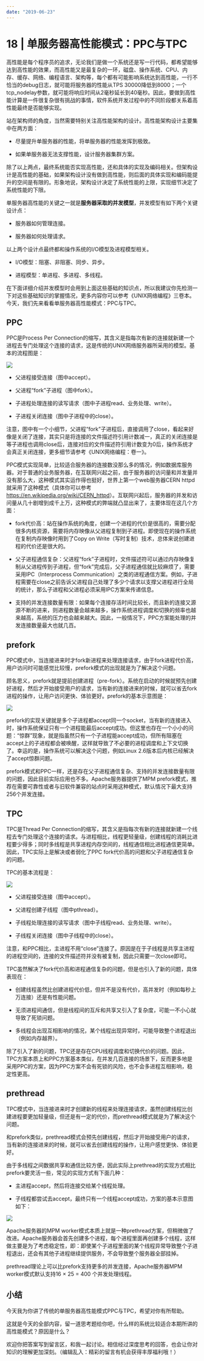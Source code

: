 ```yaml
---
date: "2019-06-23"
---  
```

      
# 18 | 单服务器高性能模式：PPC与TPC
高性能是每个程序员的追求，无论我们是做一个系统还是写一行代码，都希望能够达到高性能的效果，而高性能又是最复杂的一环，磁盘、操作系统、CPU、内存、缓存、网络、编程语言、架构等，每个都有可能影响系统达到高性能，一行不恰当的debug日志，就可能将服务器的性能从TPS 30000降低到8000；一个tcp\_nodelay参数，就可能将响应时间从2毫秒延长到40毫秒。因此，要做到高性能计算是一件很复杂很有挑战的事情，软件系统开发过程中的不同阶段都关系着高性能最终是否能够实现。

站在架构师的角度，当然需要特别关注高性能架构的设计。高性能架构设计主要集中在两方面：

* 尽量提升单服务器的性能，将单服务器的性能发挥到极致。

* 如果单服务器无法支撑性能，设计服务器集群方案。

除了以上两点，最终系统能否实现高性能，还和具体的实现及编码相关。但架构设计是高性能的基础，如果架构设计没有做到高性能，则后面的具体实现和编码能提升的空间是有限的。形象地说，架构设计决定了系统性能的上限，实现细节决定了系统性能的下限。

<!-- [[[read_end]]] -->

单服务器高性能的关键之一就是**服务器采取的并发模型**，并发模型有如下两个关键设计点：

* 服务器如何管理连接。

* 服务器如何处理请求。

以上两个设计点最终都和操作系统的I/O模型及进程模型相关。

* I/O模型：阻塞、非阻塞、同步、异步。

* 进程模型：单进程、多进程、多线程。

在下面详细介绍并发模型时会用到上面这些基础的知识点，所以我建议你先检测一下对这些基础知识的掌握情况，更多内容你可以参考《UNIX网络编程》三卷本。今天，我们先来看看单服务器高性能模式：PPC与TPC。

## PPC

PPC是Process Per Connection的缩写，其含义是指每次有新的连接就新建一个进程去专门处理这个连接的请求，这是传统的UNIX网络服务器所采用的模型。基本的流程图是：

![](./httpsstatic001geekbangorgresourceimage53ba53b17d63a31c6b551d3a039a2568daba.jpg)

* 父进程接受连接（图中accept）。

* 父进程“fork”子进程（图中fork）。

* 子进程处理连接的读写请求（图中子进程read、业务处理、write）。

* 子进程关闭连接（图中子进程中的close）。

注意，图中有一个小细节，父进程“fork”子进程后，直接调用了close，看起来好像是关闭了连接，其实只是将连接的文件描述符引用计数减一，真正的关闭连接是等子进程也调用close后，连接对应的文件描述符引用计数变为0后，操作系统才会真正关闭连接，更多细节请参考《UNIX网络编程：卷一》。

PPC模式实现简单，比较适合服务器的连接数没那么多的情况，例如数据库服务器。对于普通的业务服务器，在互联网兴起之前，由于服务器的访问量和并发量并没有那么大，这种模式其实运作得也挺好，世界上第一个web服务器CERN httpd就采用了这种模式（具体你可以参考<https://en.wikipedia.org/wiki/CERN_httpd>）。互联网兴起后，服务器的并发和访问量从几十剧增到成千上万，这种模式的弊端就凸显出来了，主要体现在这几个方面：

* fork代价高：站在操作系统的角度，创建一个进程的代价是很高的，需要分配很多内核资源，需要将内存映像从父进程复制到子进程。即使现在的操作系统在复制内存映像时用到了Copy on Write（写时复制）技术，总体来说创建进程的代价还是很大的。

* 父子进程通信复杂：父进程“fork”子进程时，文件描述符可以通过内存映像复制从父进程传到子进程，但“fork”完成后，父子进程通信就比较麻烦了，需要采用IPC（Interprocess Communication）之类的进程通信方案。例如，子进程需要在close之前告诉父进程自己处理了多少个请求以支撑父进程进行全局的统计，那么子进程和父进程必须采用IPC方案来传递信息。

* 支持的并发连接数量有限：如果每个连接存活时间比较长，而且新的连接又源源不断的进来，则进程数量会越来越多，操作系统进程调度和切换的频率也越来越高，系统的压力也会越来越大。因此，一般情况下，PPC方案能处理的并发连接数量最大也就几百。

## prefork

PPC模式中，当连接进来时才fork新进程来处理连接请求，由于fork进程代价高，用户访问时可能感觉比较慢，prefork模式的出现就是为了解决这个问题。

顾名思义，prefork就是提前创建进程（pre-fork）。系统在启动的时候就预先创建好进程，然后才开始接受用户的请求，当有新的连接进来的时候，就可以省去fork进程的操作，让用户访问更快、体验更好。prefork的基本示意图是：

![](./httpsstatic001geekbangorgresourceimage3c2f3c931b04d3372ebcebe4f2c2cf59d42f.jpg)

prefork的实现关键就是多个子进程都accept同一个socket，当有新的连接进入时，操作系统保证只有一个进程能最后accept成功。但这里也存在一个小小的问题：“惊群”现象，就是指虽然只有一个子进程能accept成功，但所有阻塞在accept上的子进程都会被唤醒，这样就导致了不必要的进程调度和上下文切换了。幸运的是，操作系统可以解决这个问题，例如Linux 2.6版本后内核已经解决了accept惊群问题。

prefork模式和PPC一样，还是存在父子进程通信复杂、支持的并发连接数量有限的问题，因此目前实际应用也不多。Apache服务器提供了MPM prefork模式，推荐在需要可靠性或者与旧软件兼容的站点时采用这种模式，默认情况下最大支持256个并发连接。

## TPC

TPC是Thread Per Connection的缩写，其含义是指每次有新的连接就新建一个线程去专门处理这个连接的请求。与进程相比，线程更轻量级，创建线程的消耗比进程要少得多；同时多线程是共享进程内存空间的，线程通信相比进程通信更简单。因此，TPC实际上是解决或者弱化了PPC fork代价高的问题和父子进程通信复杂的问题。

TPC的基本流程是：

![](./httpsstatic001geekbangorgresourceimage25e725b3910c8c5fb0055e184c5c186eece7.jpg)

* 父进程接受连接（图中accept）。

* 父进程创建子线程（图中pthread）。

* 子线程处理连接的读写请求（图中子线程read、业务处理、write）。

* 子线程关闭连接（图中子线程中的close）。

注意，和PPC相比，主进程不用“close”连接了。原因是在于子线程是共享主进程的进程空间的，连接的文件描述符并没有被复制，因此只需要一次close即可。

TPC虽然解决了fork代价高和进程通信复杂的问题，但是也引入了新的问题，具体表现在：

* 创建线程虽然比创建进程代价低，但并不是没有代价，高并发时（例如每秒上万连接）还是有性能问题。

* 无须进程间通信，但是线程间的互斥和共享又引入了复杂度，可能一不小心就导致了死锁问题。

* 多线程会出现互相影响的情况，某个线程出现异常时，可能导致整个进程退出（例如内存越界）。

除了引入了新的问题，TPC还是存在CPU线程调度和切换代价的问题。因此，TPC方案本质上和PPC方案基本类似，在并发几百连接的场景下，反而更多地是采用PPC的方案，因为PPC方案不会有死锁的风险，也不会多进程互相影响，稳定性更高。

## prethread

TPC模式中，当连接进来时才创建新的线程来处理连接请求，虽然创建线程比创建进程要更加轻量级，但还是有一定的代价，而prethread模式就是为了解决这个问题。

和prefork类似，prethread模式会预先创建线程，然后才开始接受用户的请求，当有新的连接进来的时候，就可以省去创建线程的操作，让用户感觉更快、体验更好。

由于多线程之间数据共享和通信比较方便，因此实际上prethread的实现方式相比prefork要灵活一些，常见的实现方式有下面几种：

* 主进程accept，然后将连接交给某个线程处理。

* 子线程都尝试去accept，最终只有一个线程accept成功，方案的基本示意图如下：

![](./httpsstatic001geekbangorgresourceimage114d115308f686fe0bb1c93ec4b1728eda4d.jpg)

Apache服务器的MPM worker模式本质上就是一种prethread方案，但稍微做了改进。Apache服务器会首先创建多个进程，每个进程里面再创建多个线程，这样做主要是为了考虑稳定性，即：即使某个子进程里面的某个线程异常导致整个子进程退出，还会有其他子进程继续提供服务，不会导致整个服务器全部挂掉。

prethread理论上可以比prefork支持更多的并发连接，Apache服务器MPM worker模式默认支持16 × 25 = 400 个并发处理线程。

## 小结

今天我为你讲了传统的单服务器高性能模式PPC与TPC，希望对你有所帮助。

这就是今天的全部内容，留一道思考题给你吧，什么样的系统比较适合本期所讲的高性能模式？原因是什么？

欢迎你把答案写到留言区，和我一起讨论。相信经过深度思考的回答，也会让你对知识的理解更加深刻。（编辑乱入：精彩的留言有机会获得丰厚福利哦！）